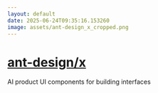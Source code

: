 ```yaml
---
layout: default
date: 2025-06-24T09:35:16.153260
image: assets/ant-design_x_cropped.png
---
```


# [ant-design/x](https://github.com/ant-design/x)

AI product UI components for building interfaces
